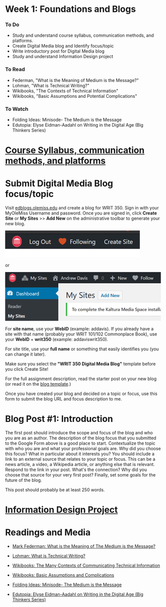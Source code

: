# Week 1: Foundations and Blogs

### To Do
- Study and understand course syllabus, communication methods, and platforms.
- Create Digital Media blog and Identify focus/topic
- Write introductory post for Digital Media blog
- Study and understand Information Design project

### To Read
- Federman, "What is the Meaning of Medium is the Message?"
- Lohman, "What is Technical Writing?"
- Wikibooks, "The Contexts of Technical Information"
- Wikibooks, "Basic Assumptions and Potential Complications"

### To Watch
- Folding Ideas: Minisode- The Medium is the Message
- Edutopia: Elyse Eidman-Aadahl on Writing in the Digital Age (Big Thinkers Series)

# [Course Syllabus, communication methods, and platforms](/about_this_course)

# Submit Digital Media Blog focus/topic 

Visit [edblogs.olemiss.edu](http://edblogs.olemiss.edu) and create a blog for WRIT 350. Sign in with your MyOleMiss Username and password. Once you are signed in, click **Create Site** or **My Sites** >> **Add New** on the administrative toolbar to generate your new blog.

![Create Site from administrative toolbar](assets/createsite.png)

or   

![Add new site from My Sites dashboard](assets/mysites.png)

For **site name**, use your **WebID** (example: addavis). If you already have a site with that name (probably your WRIT 101/102 Commonplace Book), use your **WebID** + **writ350** (example: addaviswrit350). 

For site title, use your **full name** or something that easily identifies you (you can change it later). 

Make sure you select the **"WRIT 350 Digital Media Blog"** template before you click Create Site!

For the full assignment description, read the starter post on your new blog (or read it on the [blog template](http://edblogs.olemiss.edu/addavis/).)

Once you have created your blog and decided on a topic or focus, use this form to submit the blog URL and focus description to me.

# Blog Post #1: Introduction

The first post should introduce the scope and focus of the blog and who you are as an author. The description of the blog focus that you submitted to the Google Form above is a good place to start. Contextualize the topic with who you are and what your professional goals are. Why did you choose this focus? What in particular about it interests you? You should include a link to an external source that relates to your topic or focus. This can be a news article, a video, a Wikipedia article, or anything else that is relevant. Respond to the link in your post. What's the connection? Why did you choose that source for your very first post? Finally, set some goals for the future of the blog.

This post should probably be at least 250 words.

# [Information Design Project](/major_projects/information) 

# Readings and Media

- [Mark Federman: What is the Meaning of The Medium is the Message?](assets/MeaningTheMediumistheMessage.pdf)
- [Lohman: What is Technical Writing?](https://courses.lumenlearning.com/olemiss-technicalwriting/chapter/information-instructions-for-module-1_lecture-2/)
- [Wikibooks: The Many Contexts of Communicating Technical Information](https://courses.lumenlearning.com/olemiss-technicalwriting/chapter/the-many-contexts-of-communicating-technical-information/)
- [Wikibooks: Basic Assumptions and Complications](https://courses.lumenlearning.com/olemiss-technicalwriting/chapter/basic-assumptions-and-potential-complications/)

- [Folding Ideas: Minisode- The Medium is the Message](https://www.youtube.com/watch?v=OseOb_wBsi4)
- [Edutopia: Elyse Eidman-Aadahl on Writing in the Digital Age (Big Thinkers Series)](https://www.youtube.com/watch?v=sUlrzkpIgq8)
